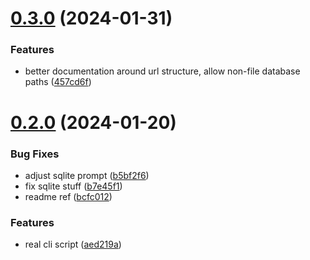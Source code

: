 # [0.3.0](https://github.com/iloveitaly/sql-ai-prompt-generator/compare/v0.2.0...v0.3.0) (2024-01-31)


### Features

* better documentation around url structure, allow non-file database paths ([457cd6f](https://github.com/iloveitaly/sql-ai-prompt-generator/commit/457cd6f43645e94d4f2f49cbe34aea8fb3aef0bd))



# [0.2.0](https://github.com/iloveitaly/sql-ai-prompt-generator/compare/b7e45f12d83b996e4d31813b9190a329e2d6e929...v0.2.0) (2024-01-20)


### Bug Fixes

* adjust sqlite prompt ([b5bf2f6](https://github.com/iloveitaly/sql-ai-prompt-generator/commit/b5bf2f66cecd1e8ce039a25a6d7b88a0387ec6eb))
* fix sqlite stuff ([b7e45f1](https://github.com/iloveitaly/sql-ai-prompt-generator/commit/b7e45f12d83b996e4d31813b9190a329e2d6e929))
* readme ref ([bcfc012](https://github.com/iloveitaly/sql-ai-prompt-generator/commit/bcfc012c5806ddae77d61cbb845bd14441e428e9))


### Features

* real cli script ([aed219a](https://github.com/iloveitaly/sql-ai-prompt-generator/commit/aed219a1305880acaa5e4e0d284ac5daa091dcfa))



